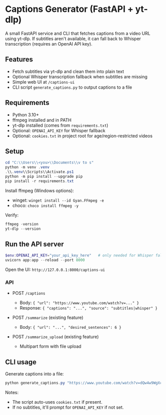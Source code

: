 # Captions Generator (FastAPI + yt-dlp)

A small FastAPI service and CLI that fetches captions from a video URL using yt-dlp. If subtitles aren't available, it can fall back to Whisper transcription (requires an OpenAI API key).

## Features
- Fetch subtitles via yt-dlp and clean them into plain text
- Optional Whisper transcription fallback when subtitles are missing
- Simple web UI at `/captions-ui`
- CLI script `generate_captions.py` to output captions to a file

## Requirements
- Python 3.10+
- ffmpeg installed and in PATH
- yt-dlp installed (comes from `requirements.txt`)
- Optional: `OPENAI_API_KEY` for Whisper fallback
- Optional: `cookies.txt` in project root for age/region-restricted videos

## Setup
```powershell
cd "C:\\Users\\<you>\\Documents\\v to s"
python -m venv .venv
.\\.venv\\Scripts\\Activate.ps1
python -m pip install --upgrade pip
pip install -r requirements.txt
```

Install ffmpeg (Windows options):
- winget: `winget install --id Gyan.FFmpeg -e`
- choco: `choco install ffmpeg -y`

Verify:
```powershell
ffmpeg -version
yt-dlp --version
```

## Run the API server
```powershell
$env:OPENAI_API_KEY="your_api_key_here"   # only needed for Whisper fallback
uvicorn app:app --reload --port 8000
```
Open the UI: `http://127.0.0.1:8000/captions-ui`

### API
- POST `/captions`
  - Body: `{ "url": "https://www.youtube.com/watch?v=..." }`
  - Response: `{ "captions": "...", "source": "subtitles|whisper" }`

- POST `/summarize` (existing feature)
  - Body: `{ "url": "...", "desired_sentences": 6 }`

- POST `/summarize_upload` (existing feature)
  - Multipart form with file upload

## CLI usage
Generate captions into a file:
```powershell
python generate_captions.py "https://www.youtube.com/watch?v=dQw4w9WgXcQ" --out captions.txt
```
Notes:
- The script auto-uses `cookies.txt` if present.
- If no subtitles, it'll prompt for `OPENAI_API_KEY` if not set.



